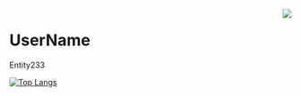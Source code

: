 <img align="right" src="https://github-readme-stats.vercel.app/api?username=Entity-Now&show_icons=true&icon_color=CE1D2D&text_color=718096&bg_color=ffffff&hide_title=true" />

# UserName
Entity233

[![Top Langs](https://github-readme-stats.vercel.app/api/top-langs/?username=Entity-Now&layout=compact)](https://github.com/anuraghazra/github-readme-stats)
